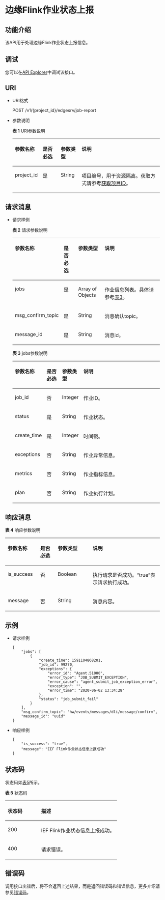 # 边缘Flink作业状态上报<a name="dli_02_0287"></a>

## 功能介绍<a name="s9b3bf6d5478e4f40809183a8e4c945c8"></a>

该API用于处理边缘Flink作业状态上报信息。

## 调试<a name="section556523314214"></a>

您可以在[API Explorer](https://apiexplorer.developer.huaweicloud.com/apiexplorer/doc?product=DLI&api=ChangeFlinkJobStatusReport)中调试该接口。

## URI<a name="s6a7bbfd0e1f9428cb2a117c6209d3ecc"></a>

-   URI格式

    POST /v1/\{project\_id\}/edgesrv/job-report

-   参数说明

    **表 1**  URI参数说明

    <a name="tbaca857a157e4997b5dbb988edcf993c"></a>
    <table><thead align="left"><tr id="r03e4a55add6647aca133cd70d01d82aa"><th class="cellrowborder" valign="top" width="14.12%" id="mcps1.2.5.1.1"><p id="aa631a19e68664105b7cc08c51b3bd00d"><a name="aa631a19e68664105b7cc08c51b3bd00d"></a><a name="aa631a19e68664105b7cc08c51b3bd00d"></a>参数名称</p>
    </th>
    <th class="cellrowborder" valign="top" width="12.85%" id="mcps1.2.5.1.2"><p id="zh-cn_topic_0064335565_p141410194812"><a name="zh-cn_topic_0064335565_p141410194812"></a><a name="zh-cn_topic_0064335565_p141410194812"></a>是否必选</p>
    </th>
    <th class="cellrowborder" valign="top" width="14.299999999999999%" id="mcps1.2.5.1.3"><p id="p161812192366"><a name="p161812192366"></a><a name="p161812192366"></a>参数类型</p>
    </th>
    <th class="cellrowborder" valign="top" width="58.730000000000004%" id="mcps1.2.5.1.4"><p id="a3119b8debd144b84aa0801c3b984f22d"><a name="a3119b8debd144b84aa0801c3b984f22d"></a><a name="a3119b8debd144b84aa0801c3b984f22d"></a>说明</p>
    </th>
    </tr>
    </thead>
    <tbody><tr id="rc2d25e8962944b0b9d498c736bc7c1df"><td class="cellrowborder" valign="top" width="14.12%" headers="mcps1.2.5.1.1 "><p id="p3492262515356"><a name="p3492262515356"></a><a name="p3492262515356"></a>project_id</p>
    </td>
    <td class="cellrowborder" valign="top" width="12.85%" headers="mcps1.2.5.1.2 "><p id="p1016041415356"><a name="p1016041415356"></a><a name="p1016041415356"></a>是</p>
    </td>
    <td class="cellrowborder" valign="top" width="14.299999999999999%" headers="mcps1.2.5.1.3 "><p id="p13182219143613"><a name="p13182219143613"></a><a name="p13182219143613"></a>String</p>
    </td>
    <td class="cellrowborder" valign="top" width="58.730000000000004%" headers="mcps1.2.5.1.4 "><p id="p1310472724012"><a name="p1310472724012"></a><a name="p1310472724012"></a>项目编号，用于资源隔离。获取方式请参考<a href="获取项目ID.md">获取项目ID</a>。</p>
    </td>
    </tr>
    </tbody>
    </table>


## 请求消息<a name="s90a833072d73410195d15a24ded71831"></a>

-   请求样例

    **表 2**  请求参数说明

    <a name="t3c2a16bb2526480f9ae1cfcc5bd53cd9"></a>
    <table><thead align="left"><tr id="rb6596f648dee4d66b67623a5a840bc08"><th class="cellrowborder" valign="top" width="20.97%" id="mcps1.2.5.1.1"><p id="a50ff33b347ac4474b6c7e31bff2ea607"><a name="a50ff33b347ac4474b6c7e31bff2ea607"></a><a name="a50ff33b347ac4474b6c7e31bff2ea607"></a>参数名称</p>
    </th>
    <th class="cellrowborder" valign="top" width="11.15%" id="mcps1.2.5.1.2"><p id="a464d26a0587d4b39af84eee1ff9edc54"><a name="a464d26a0587d4b39af84eee1ff9edc54"></a><a name="a464d26a0587d4b39af84eee1ff9edc54"></a>是否必选</p>
    </th>
    <th class="cellrowborder" valign="top" width="19.03%" id="mcps1.2.5.1.3"><p id="zh-cn_topic_0064335565_p748325710328"><a name="zh-cn_topic_0064335565_p748325710328"></a><a name="zh-cn_topic_0064335565_p748325710328"></a>参数类型</p>
    </th>
    <th class="cellrowborder" valign="top" width="48.85%" id="mcps1.2.5.1.4"><p id="zh-cn_topic_0064335565_p216409810328"><a name="zh-cn_topic_0064335565_p216409810328"></a><a name="zh-cn_topic_0064335565_p216409810328"></a>说明</p>
    </th>
    </tr>
    </thead>
    <tbody><tr id="row18018213527"><td class="cellrowborder" valign="top" width="20.97%" headers="mcps1.2.5.1.1 "><p id="p1022312314525"><a name="p1022312314525"></a><a name="p1022312314525"></a>jobs</p>
    </td>
    <td class="cellrowborder" valign="top" width="11.15%" headers="mcps1.2.5.1.2 "><p id="p14223123117529"><a name="p14223123117529"></a><a name="p14223123117529"></a>是</p>
    </td>
    <td class="cellrowborder" valign="top" width="19.03%" headers="mcps1.2.5.1.3 "><p id="p7223531125214"><a name="p7223531125214"></a><a name="p7223531125214"></a>Array of Objects</p>
    </td>
    <td class="cellrowborder" valign="top" width="48.85%" headers="mcps1.2.5.1.4 "><p id="p79381661876"><a name="p79381661876"></a><a name="p79381661876"></a>作业信息列表。具体请参考<a href="#table6710132516619">表3</a>。</p>
    </td>
    </tr>
    <tr id="row7819142805213"><td class="cellrowborder" valign="top" width="20.97%" headers="mcps1.2.5.1.1 "><p id="p4223931145220"><a name="p4223931145220"></a><a name="p4223931145220"></a>msg_confirm_topic</p>
    </td>
    <td class="cellrowborder" valign="top" width="11.15%" headers="mcps1.2.5.1.2 "><p id="p622343119520"><a name="p622343119520"></a><a name="p622343119520"></a>是</p>
    </td>
    <td class="cellrowborder" valign="top" width="19.03%" headers="mcps1.2.5.1.3 "><p id="p17245195114714"><a name="p17245195114714"></a><a name="p17245195114714"></a>String</p>
    </td>
    <td class="cellrowborder" valign="top" width="48.85%" headers="mcps1.2.5.1.4 "><p id="p16418141712"><a name="p16418141712"></a><a name="p16418141712"></a>消息确认topic。</p>
    </td>
    </tr>
    <tr id="row17820828205217"><td class="cellrowborder" valign="top" width="20.97%" headers="mcps1.2.5.1.1 "><p id="p11224331185211"><a name="p11224331185211"></a><a name="p11224331185211"></a>message_id</p>
    </td>
    <td class="cellrowborder" valign="top" width="11.15%" headers="mcps1.2.5.1.2 "><p id="p1922418316527"><a name="p1922418316527"></a><a name="p1922418316527"></a>是</p>
    </td>
    <td class="cellrowborder" valign="top" width="19.03%" headers="mcps1.2.5.1.3 "><p id="p75313549713"><a name="p75313549713"></a><a name="p75313549713"></a>String</p>
    </td>
    <td class="cellrowborder" valign="top" width="48.85%" headers="mcps1.2.5.1.4 "><p id="p105214228719"><a name="p105214228719"></a><a name="p105214228719"></a>消息id。</p>
    </td>
    </tr>
    </tbody>
    </table>

    **表 3**  jobs参数说明

    <a name="table6710132516619"></a>
    <table><thead align="left"><tr id="row471013252618"><th class="cellrowborder" valign="top" width="13.04%" id="mcps1.2.5.1.1"><p id="p187101825666"><a name="p187101825666"></a><a name="p187101825666"></a>参数名称</p>
    </th>
    <th class="cellrowborder" valign="top" width="11.39%" id="mcps1.2.5.1.2"><p id="p1271082515615"><a name="p1271082515615"></a><a name="p1271082515615"></a>是否必选</p>
    </th>
    <th class="cellrowborder" valign="top" width="11.899999999999999%" id="mcps1.2.5.1.3"><p id="p1371172513616"><a name="p1371172513616"></a><a name="p1371172513616"></a>参数类型</p>
    </th>
    <th class="cellrowborder" valign="top" width="63.67%" id="mcps1.2.5.1.4"><p id="p471132515617"><a name="p471132515617"></a><a name="p471132515617"></a>说明</p>
    </th>
    </tr>
    </thead>
    <tbody><tr id="row171117259619"><td class="cellrowborder" valign="top" width="13.04%" headers="mcps1.2.5.1.1 "><p id="p1852926491"><a name="p1852926491"></a><a name="p1852926491"></a>job_id</p>
    </td>
    <td class="cellrowborder" valign="top" width="11.39%" headers="mcps1.2.5.1.2 "><p id="p452913619910"><a name="p452913619910"></a><a name="p452913619910"></a>否</p>
    </td>
    <td class="cellrowborder" valign="top" width="11.899999999999999%" headers="mcps1.2.5.1.3 "><p id="p185293614918"><a name="p185293614918"></a><a name="p185293614918"></a>Integer</p>
    </td>
    <td class="cellrowborder" valign="top" width="63.67%" headers="mcps1.2.5.1.4 "><p id="p210415172092"><a name="p210415172092"></a><a name="p210415172092"></a>作业ID。</p>
    </td>
    </tr>
    <tr id="row1171119252061"><td class="cellrowborder" valign="top" width="13.04%" headers="mcps1.2.5.1.1 "><p id="p155291460920"><a name="p155291460920"></a><a name="p155291460920"></a>status</p>
    </td>
    <td class="cellrowborder" valign="top" width="11.39%" headers="mcps1.2.5.1.2 "><p id="p13529765920"><a name="p13529765920"></a><a name="p13529765920"></a>是</p>
    </td>
    <td class="cellrowborder" valign="top" width="11.899999999999999%" headers="mcps1.2.5.1.3 "><p id="p3529762916"><a name="p3529762916"></a><a name="p3529762916"></a>String</p>
    </td>
    <td class="cellrowborder" valign="top" width="63.67%" headers="mcps1.2.5.1.4 "><p id="p15321182216918"><a name="p15321182216918"></a><a name="p15321182216918"></a>作业状态。</p>
    </td>
    </tr>
    <tr id="row1371110251767"><td class="cellrowborder" valign="top" width="13.04%" headers="mcps1.2.5.1.1 "><p id="p10530166697"><a name="p10530166697"></a><a name="p10530166697"></a>create_time</p>
    </td>
    <td class="cellrowborder" valign="top" width="11.39%" headers="mcps1.2.5.1.2 "><p id="p145301661592"><a name="p145301661592"></a><a name="p145301661592"></a>是</p>
    </td>
    <td class="cellrowborder" valign="top" width="11.899999999999999%" headers="mcps1.2.5.1.3 "><p id="p8530160911"><a name="p8530160911"></a><a name="p8530160911"></a>Integer</p>
    </td>
    <td class="cellrowborder" valign="top" width="63.67%" headers="mcps1.2.5.1.4 "><p id="p13835122714916"><a name="p13835122714916"></a><a name="p13835122714916"></a>时间戳。</p>
    </td>
    </tr>
    <tr id="row1271215251563"><td class="cellrowborder" valign="top" width="13.04%" headers="mcps1.2.5.1.1 "><p id="p8530161396"><a name="p8530161396"></a><a name="p8530161396"></a>exceptions</p>
    </td>
    <td class="cellrowborder" valign="top" width="11.39%" headers="mcps1.2.5.1.2 "><p id="p5530761794"><a name="p5530761794"></a><a name="p5530761794"></a>否</p>
    </td>
    <td class="cellrowborder" valign="top" width="11.899999999999999%" headers="mcps1.2.5.1.3 "><p id="p15530961293"><a name="p15530961293"></a><a name="p15530961293"></a>String</p>
    </td>
    <td class="cellrowborder" valign="top" width="63.67%" headers="mcps1.2.5.1.4 "><p id="p359114326916"><a name="p359114326916"></a><a name="p359114326916"></a>作业异常信息。</p>
    </td>
    </tr>
    <tr id="row534945811816"><td class="cellrowborder" valign="top" width="13.04%" headers="mcps1.2.5.1.1 "><p id="p65301566911"><a name="p65301566911"></a><a name="p65301566911"></a>metrics</p>
    </td>
    <td class="cellrowborder" valign="top" width="11.39%" headers="mcps1.2.5.1.2 "><p id="p7530661294"><a name="p7530661294"></a><a name="p7530661294"></a>否</p>
    </td>
    <td class="cellrowborder" valign="top" width="11.899999999999999%" headers="mcps1.2.5.1.3 "><p id="p105301661695"><a name="p105301661695"></a><a name="p105301661695"></a>String</p>
    </td>
    <td class="cellrowborder" valign="top" width="63.67%" headers="mcps1.2.5.1.4 "><p id="p1678420371498"><a name="p1678420371498"></a><a name="p1678420371498"></a>作业指标信息。</p>
    </td>
    </tr>
    <tr id="row53505587810"><td class="cellrowborder" valign="top" width="13.04%" headers="mcps1.2.5.1.1 "><p id="p16530461499"><a name="p16530461499"></a><a name="p16530461499"></a>plan</p>
    </td>
    <td class="cellrowborder" valign="top" width="11.39%" headers="mcps1.2.5.1.2 "><p id="p353186992"><a name="p353186992"></a><a name="p353186992"></a>否</p>
    </td>
    <td class="cellrowborder" valign="top" width="11.899999999999999%" headers="mcps1.2.5.1.3 "><p id="p75311261992"><a name="p75311261992"></a><a name="p75311261992"></a>String</p>
    </td>
    <td class="cellrowborder" valign="top" width="63.67%" headers="mcps1.2.5.1.4 "><p id="p19182425910"><a name="p19182425910"></a><a name="p19182425910"></a>作业执行计划。</p>
    </td>
    </tr>
    </tbody>
    </table>


## 响应消息<a name="sb9b709576ce84cc5aeb28d9133e7741b"></a>

**表 4**  响应参数说明

<a name="t0d27d7cf309a4b078789fdce81be4b36"></a>
<table><thead align="left"><tr id="rb20a976e281f4bb7bf0c3d7458d6ddf7"><th class="cellrowborder" valign="top" width="21.15%" id="mcps1.2.5.1.1"><p id="zh-cn_topic_0064335565_p42893210328"><a name="zh-cn_topic_0064335565_p42893210328"></a><a name="zh-cn_topic_0064335565_p42893210328"></a>参数名称</p>
</th>
<th class="cellrowborder" valign="top" width="11.31%" id="mcps1.2.5.1.2"><p id="aa5a1673b8e9149d09001628e9caa78d9"><a name="aa5a1673b8e9149d09001628e9caa78d9"></a><a name="aa5a1673b8e9149d09001628e9caa78d9"></a>是否必选</p>
</th>
<th class="cellrowborder" valign="top" width="22.54%" id="mcps1.2.5.1.3"><p id="afd1d2e67cf4b4a3e8d2a5a02c7d145f1"><a name="afd1d2e67cf4b4a3e8d2a5a02c7d145f1"></a><a name="afd1d2e67cf4b4a3e8d2a5a02c7d145f1"></a>参数类型</p>
</th>
<th class="cellrowborder" valign="top" width="45%" id="mcps1.2.5.1.4"><p id="a82881821f59f40c0b0bb4b6b34d6ea76"><a name="a82881821f59f40c0b0bb4b6b34d6ea76"></a><a name="a82881821f59f40c0b0bb4b6b34d6ea76"></a>说明</p>
</th>
</tr>
</thead>
<tbody><tr id="raf7543ddbbd7434680507661da53b6f6"><td class="cellrowborder" valign="top" width="21.15%" headers="mcps1.2.5.1.1 "><p id="p19731617125720"><a name="p19731617125720"></a><a name="p19731617125720"></a>is_success</p>
</td>
<td class="cellrowborder" valign="top" width="11.31%" headers="mcps1.2.5.1.2 "><p id="p1497341705714"><a name="p1497341705714"></a><a name="p1497341705714"></a>否</p>
</td>
<td class="cellrowborder" valign="top" width="22.54%" headers="mcps1.2.5.1.3 "><p id="p1297214176578"><a name="p1297214176578"></a><a name="p1297214176578"></a>Boolean</p>
</td>
<td class="cellrowborder" valign="top" width="45%" headers="mcps1.2.5.1.4 "><p id="p109711817125720"><a name="p109711817125720"></a><a name="p109711817125720"></a>执行请求是否成功。<span class="parmvalue" id="parmvalue1801866516843"><a name="parmvalue1801866516843"></a><a name="parmvalue1801866516843"></a>“true”</span>表示请求执行成功。</p>
</td>
</tr>
<tr id="row146054616226"><td class="cellrowborder" valign="top" width="21.15%" headers="mcps1.2.5.1.1 "><p id="p166111464229"><a name="p166111464229"></a><a name="p166111464229"></a>message</p>
</td>
<td class="cellrowborder" valign="top" width="11.31%" headers="mcps1.2.5.1.2 "><p id="p146224619228"><a name="p146224619228"></a><a name="p146224619228"></a>否</p>
</td>
<td class="cellrowborder" valign="top" width="22.54%" headers="mcps1.2.5.1.3 "><p id="p12625467227"><a name="p12625467227"></a><a name="p12625467227"></a>String</p>
</td>
<td class="cellrowborder" valign="top" width="45%" headers="mcps1.2.5.1.4 "><p id="p1162144612211"><a name="p1162144612211"></a><a name="p1162144612211"></a>消息内容。</p>
</td>
</tr>
</tbody>
</table>

## 示例<a name="section1474273123711"></a>

-   请求样例

    ```
    {
        "jobs": [
            {
                "create_time": 1591104868201,
                "job_id": 99270,
                "exceptions": {
                    "error_id": "Agent.51000",
                    "error_type": "JOB_SUBMIT_EXCEPTION",
                    "error_cause": "agent_submit_job_exception_error",
                    "exception": "",
                    "error_time": "2020-06-02 13:34:28"
                },
                "status": "job_submit_fail"
            }
        ],
        "msg_confirm_topic": "hw/events/messages/dli/message/confirm",
        "message_id": "uuid"
    }
    ```

-   响应样例

    ```
    {
        "is_success": "true",
        "message": "IEF Flink作业状态信息上报成功"
    }
    ```


## 状态码<a name="sf39cfd445ad24e9e82754fcb0027179d"></a>

状态码如[表5](#tb12870f1c5f24b27abd55ca24264af36)所示。

**表 5**  状态码

<a name="tb12870f1c5f24b27abd55ca24264af36"></a>
<table><thead align="left"><tr id="r8d54231f95b14c01a5e55e95f3b2e838"><th class="cellrowborder" valign="top" width="30%" id="mcps1.2.3.1.1"><p id="ab49d21f312644072a331f43e92baf853"><a name="ab49d21f312644072a331f43e92baf853"></a><a name="ab49d21f312644072a331f43e92baf853"></a>状态码</p>
</th>
<th class="cellrowborder" valign="top" width="70%" id="mcps1.2.3.1.2"><p id="aea1d3bd107bb4c499da79a88832d256c"><a name="aea1d3bd107bb4c499da79a88832d256c"></a><a name="aea1d3bd107bb4c499da79a88832d256c"></a>描述</p>
</th>
</tr>
</thead>
<tbody><tr id="r211ad4eb571d4d938e5579998723174e"><td class="cellrowborder" valign="top" width="30%" headers="mcps1.2.3.1.1 "><p id="a3153e07b3a9749adba92599fe6628fbf"><a name="a3153e07b3a9749adba92599fe6628fbf"></a><a name="a3153e07b3a9749adba92599fe6628fbf"></a>200</p>
</td>
<td class="cellrowborder" valign="top" width="70%" headers="mcps1.2.3.1.2 "><p id="p104431642124811"><a name="p104431642124811"></a><a name="p104431642124811"></a>IEF Flink作业状态信息上报成功。</p>
</td>
</tr>
<tr id="row44937531727"><td class="cellrowborder" valign="top" width="30%" headers="mcps1.2.3.1.1 "><p id="p184941532219"><a name="p184941532219"></a><a name="p184941532219"></a>400</p>
</td>
<td class="cellrowborder" valign="top" width="70%" headers="mcps1.2.3.1.2 "><p id="p2049413539219"><a name="p2049413539219"></a><a name="p2049413539219"></a>请求错误。</p>
</td>
</tr>
</tbody>
</table>

## 错误码<a name="section13596141025715"></a>

调用接口出错后，将不会返回上述结果，而是返回错误码和错误信息，更多介绍请参见[错误码](错误码.md)。

